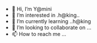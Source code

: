- 👋 Hi, I’m Y@mini 
- 👀 I’m interested in .h@king..
- 🌱 I’m currently learning ..h@king
- 💞️ I’m looking to collaborate on ...
- 📫 How to reach me ...

<!---
SOLO13YAMI/SOLO13YAMI is a ✨ special ✨ repository because its `README.md` (this file) appears on your GitHub profile.
You can click the Preview link to take a look at your changes.
--->
